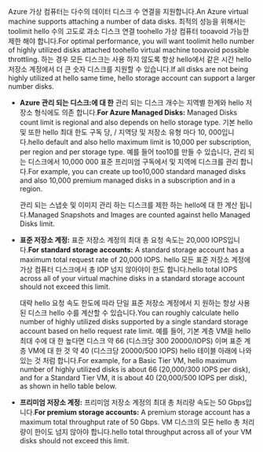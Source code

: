 <span data-ttu-id="e5c0d-101">Azure 가상 컴퓨터는 다수의 데이터 디스크 수 연결을 지원합니다.</span><span class="sxs-lookup"><span data-stu-id="e5c0d-101">An Azure virtual machine supports attaching a number of data disks.</span></span> <span data-ttu-id="e5c0d-102">최적의 성능을 위해서는 toolimit hello 수의 고도로 과소 디스크 연결 toohello 가상 컴퓨터 tooavoid 가능한 제한 해야 합니다.</span><span class="sxs-lookup"><span data-stu-id="e5c0d-102">For optimal performance, you will want toolimit hello number of highly utilized disks attached toohello virtual machine tooavoid possible throttling.</span></span> <span data-ttu-id="e5c0d-103">하는 경우 모든 디스크는 사용 하지 않도록 항상 hello에서 같은 시간 hello 저장소 계정에서 더 큰 숫자 디스크를 지원할 수 있습니다.</span><span class="sxs-lookup"><span data-stu-id="e5c0d-103">If all disks are not being highly utilized at hello same time, hello storage account can support a larger number disks.</span></span>

* <span data-ttu-id="e5c0d-104">**Azure 관리 되는 디스크:에 대 한** 관리 되는 디스크 개수는 지역별 한계와 hello 저장소 형식에도 의존 합니다.</span><span class="sxs-lookup"><span data-stu-id="e5c0d-104">**For Azure Managed Disks:** Managed Disks count limit is regional and also depends on hello storage type.</span></span> <span data-ttu-id="e5c0d-105">기본 hello 및 또한 hello 최대 한도 구독 당, / 지역당 및 저장소 유형 마다 10, 000입니다.</span><span class="sxs-lookup"><span data-stu-id="e5c0d-105">hello default and also hello maximum limit is 10,000 per subscription, per region and per storage type.</span></span> <span data-ttu-id="e5c0d-106">예를 들어 too10를 만들 수 있습니다, 관리 되는 디스크에서 10,000 000 표준 프리미엄 구독에서 및 지역에 디스크를 관리 합니다.</span><span class="sxs-lookup"><span data-stu-id="e5c0d-106">For example, you can create up too10,000 standard managed disks and also 10,000 premium managed disks in a subscription and in a region.</span></span> 

    <span data-ttu-id="e5c0d-107">관리 되는 스냅숏 및 이미지 관리 하는 디스크를 제한 하는 hello에 대 한 계산 됩니다.</span><span class="sxs-lookup"><span data-stu-id="e5c0d-107">Managed Snapshots and Images are counted against hello Managed Disks limit.</span></span>

* <span data-ttu-id="e5c0d-108">**표준 저장소 계정:** 표준 저장소 계정의 최대 총 요청 속도는 20,000 IOPS입니다.</span><span class="sxs-lookup"><span data-stu-id="e5c0d-108">**For standard storage accounts:** A standard storage account has a maximum total request rate of 20,000 IOPS.</span></span> <span data-ttu-id="e5c0d-109">hello 모든 표준 저장소 계정에 가상 컴퓨터 디스크에서 총 IOP 넘지 않아야이 한도 합니다.</span><span class="sxs-lookup"><span data-stu-id="e5c0d-109">hello total IOPS across all of your virtual machine disks in a standard storage account should not exceed this limit.</span></span>
  
    <span data-ttu-id="e5c0d-110">대략 hello 요청 속도 한도에 따라 단일 표준 저장소 계정에서 지 원하는 항상 사용된 디스크 hello 수를 계산할 수 있습니다.</span><span class="sxs-lookup"><span data-stu-id="e5c0d-110">You can roughly calculate hello number of highly utilized disks supported by a single standard storage account based on hello request rate limit.</span></span> <span data-ttu-id="e5c0d-111">예를 들어, 기본 계층 VM을 hello 최대 수에 대 한 높다면 디스크 약 66 (디스크당 300 20000/IOPS) 이며 표준 계층 VM에 대 한 것 약 40 (디스크당 20000/500 IOPS) hello 테이블 아래에 나와 있는 것 처럼 합니다.</span><span class="sxs-lookup"><span data-stu-id="e5c0d-111">For example, for a Basic Tier VM, hello maximum number of highly utilized disks is about 66 (20,000/300 IOPS per disk), and for a Standard Tier VM, it is about 40 (20,000/500 IOPS per disk), as shown in hello table below.</span></span> 
* <span data-ttu-id="e5c0d-112">**프리미엄 저장소 계정:** 프리미엄 저장소 계정의 최대 총 처리량 속도는 50 Gbps입니다.</span><span class="sxs-lookup"><span data-stu-id="e5c0d-112">**For premium storage accounts:** A premium storage account has a maximum total throughput rate of 50 Gbps.</span></span> <span data-ttu-id="e5c0d-113">VM 디스크의 모든 hello 총 처리량이 한이도 넘지 않아야 합니다.</span><span class="sxs-lookup"><span data-stu-id="e5c0d-113">hello total throughput across all of your VM disks should not exceed this limit.</span></span>

